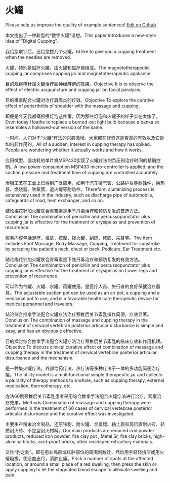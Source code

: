 # 火罐

Please help us improve the quality of example sentences! [Edit on Github](https://github.com/jiyushe/jiyu-example-sentence-source/blob/main/chinese/huoguan.md)

<p><span class="chinese">本文提出了一种新型的“数字火罐”设想。</span><span class="english">This paper introduces a new-style idea of "Digital Cupping".</span></p>

<p><span class="chinese">我给您取针后，还给您拔几个火罐。</span><span class="english">Id like to give you a cupping treatment when the needles are removed.</span></p>

<p><span class="chinese">火罐，特别是磁疗火罐，由火罐和磁疗器组成。</span><span class="english">The magnetotherapeutic cupping jar comprises cupping jar and magnetotherapeutic appliance.</span></p>

<p><span class="chinese">目的观察电针加火罐治疗面神经麻痹的效果。</span><span class="english">Objective It is to observe the effect of electric acupuncture and cupping jar on facial paralysis.</span></p>

<p><span class="chinese">目的推拿配合火罐对治疗肩周炎的疗效。</span><span class="english">Objective To explore the curative effect of periarthritis of shoulder with the massage and cupping.</span></p>

<p><span class="chinese">即便是今天我都痛恨换灯泡这件事，因为那些灯泡和火罐子的样子实在太像了。</span><span class="english">Even today I loathe to replace a burned-out light bulb because a banka so resembles a hollowed-out version of the same.</span></p>

<p><span class="chinese">一时间，人们对于“火罐”疗法的兴趣激增。大家都在好奇这是否真的有效以及它是如何起作用的。</span><span class="english">All of a sudden, interest in cupping therapy has spiked. People are wondering whether it actually works and how it works.</span></p>

<p><span class="chinese">应用微型、低功耗的单片机MSP430实现了火罐疗法的负压和治疗时间的精确控制。</span><span class="english">A low-power-consumption MSP430 micro-controller is applied, and the suction pressure and treatment time of cupping are controlled accurately.</span></p>

<p><span class="chinese">渗铝工艺在工业上已得到广泛应用，如用于汽车排气管、公路护栏等耐蚀件，换热器、燃烧器、吹氧管、退火罐等耐热件。</span><span class="english">Therefore, aluminizing process is extensively used in the industry, such as discharge pipe of automobile, safeguards of road, heat exchanger, and so on.</span></p>

<p><span class="chinese">结论梅花针加火罐联合青霉素是用于丹毒治疗和预防复发的首选方法。</span><span class="english">Conclusion The combination of penicillin and percussopunctator plus cupping jar is effective for the treatment of erysipelas and prevention of recurrence.</span></p>

<p><span class="chinese">服务内容包括足疗、推拿、按摩、拨火罐、刮痧、修脚、采耳等。</span><span class="english">The item includes Foot Massage, Body Massage, Cupping, Treatment for sunstroke by scraping the patient's neck, chest or back, Pedicure, Ear Treatment etc.</span></p>

<p><span class="chinese">结论梅花针加火罐联合青霉素是下肢丹毒治疗和预防复发的有效方法。</span><span class="english">Conclusion The combination of penicillin and percussopunctator plus cupping jar is effective for the treatment of erysipelas on Lower legs and prevention of recurrence.</span></p>

<p><span class="chinese">可以作为气罐、火罐、水罐、药罐使用，是医疗人员、旅行者的良好保健治疗器具。</span><span class="english">The adjustable suction pot can be used as an air pot, a cupping and a medicinal pot to use, and is a favorable health care therapeutic device for medical personnel and travelers.</span></p>

<p><span class="chinese">结论综合推拿手法配合火罐疗法治疗颈椎后关节紊乱操作简便，疗效显著。</span><span class="english">Conclusion The combination of massage and cupping therapy in the treatment of cervical vertebrae posterior articular disturbance is simple and easy, and has an obvious e effective.</span></p>

<p><span class="chinese">目的探讨综合推拿手法配合火罐疗法治疗颈椎后关节紊乱的临床疗效和作用机理。</span><span class="english">Objective To discuss clinical curative effect of combination of massage and cupping therapy in the treatment of cervical vertebrae posterior articular disturbance and the mechanism.</span></p>

<p><span class="chinese">是一种集火罐疗法，外部给药疗法、热疗法等多种疗法于一体的多功能简便治疗罐。</span><span class="english">The utility model is a multifunctional simple therapeutic jar and collects a plurality of therapy methods to a whole, such as cupping therapy, external medication, thermotherapy, etc.</span></p>

<p><span class="chinese">方法60例颈椎后关节紊乱患者采用综合推拿手法配合火罐疗法进行治疗，观察治疗效果。</span><span class="english">Methods Combination of massage and cupping therapy were performed in the treatment of 60 cases of cervical vertebrae posterior articular disturbance and the curative effect was investigated.</span></p>

<p><span class="chinese">主要生产粉末冶金制品、还原铁粉、耐火罐、金属锶、粘土质和高铝质耐火砖、轻质耐火砖、不定型耐火材料。</span><span class="english">Our main products are reduced iron powder products, reduced iron powder, fire clay pot , Metal Sr, fire clay bricks, high-alumina bricks, acid-proof bricks, other unshaped refractory materials.</span></p>

<p><span class="chinese">又称“豹之刺”。即在患处局部或红肿部位的周围刺数针，然后用手轻轻挤压或用火罐吸拔，使恶血出尽，消肿止痛。</span><span class="english">Prick a number of spots at the affected location, or around a small place of a red swelling, then press the skin or apply cupping to let the stagnated blood escape to alleviate swelling and pain.</span></p>

